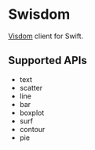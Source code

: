 # Swisdom

[Visdom](https://github.com/facebookresearch/visdom) client for Swift.

## Supported APIs
- text
- scatter
- line
- bar
- boxplot
- surf
- contour
- pie
